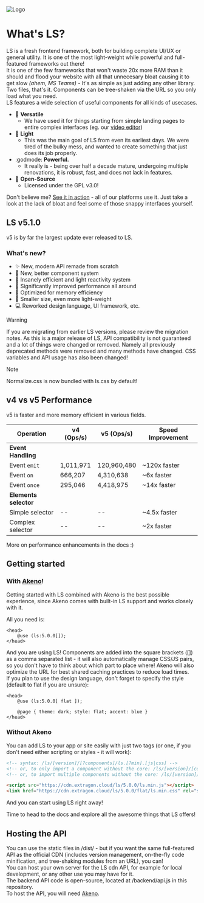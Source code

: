 ![Logo](https://github.com/user-attachments/assets/5dbb7603-9f18-4871-8c15-991833d6661f)

# What's LS?
LS is a fresh frontend framework, both for building complete UI/UX or general utility. It is one of the most light-weight while powerful and full-featured frameworks out there!<br>
It is one of the few frameworks that won't waste 20x more RAM than it should and flood your website with all that unnecesary bloat causing it to get slow *(ahem, MS Teams)* - It's as simple as just adding any other library. Two files, that's it. Components can be tree-shaken via the URL so you only load what you need.<br> 
LS features a wide selection of useful components for all kinds of usecases.

- 🦎 **Versatile**
    - We have used it for things starting from simple landing pages to entire complex interfaces (eg. our [video editor](https://github.com/the-lstv/VideoEditor))
- 🐜 **Light**
    - This was the main goal of LS from even its earliest days. We were tired of the bulky mess, and wanted to create something that just does its job properly.
- :godmode: **Powerful.**
    - It really is - being over half a decade mature, undergoing multiple renovations, it is robust, fast, and does not lack in features.
- 💪 **Open-Source**
    - Licensed under the GPL v3.0!

Don't believe me? [See it in action](https://lstv.space) - all of our platforms use it. Just take a look at the lack of bloat and feel some of those snappy interfaces yourself.
<br>


## LS v5.1.0
v5 is by far the largest update ever released to LS.<br>
### What's new?
- ✨ New, modern API remade from scratch
- 📔 New, better component system
- 🫧 Insanely efficient and light reactivity system
- 🚀 Significantly improved performance all around
- 💾 Optimized for memory efficiency
- 💼 Smaller size, even more light-weight
- 💻 Reworked design language, UI framework, etc.



> [!WARNING]
> If you are migrating from earlier LS versions, please review the migration notes. As this is a major release of LS, API compatibility is not guaranteed and a lot of things were changed or removed. Namely all previously deprecated methods were removed and many methods have changed.
> CSS variables and API usage has also been changed!

> [!NOTE]
> Normalize.css is now bundled with ls.css by default!

## v4 vs v5 Performance

v5 is faster and more memory efficient in various fields.

| Operation               | v4 (Ops/s)      | v5 (Ops/s)            | Speed Improvement |
|-------------------------|-----------------|-----------------------|-------------------|
| **Event Handling**      |                 |                       |                   |
| Event `emit`            | 1,011,971       | 120,960,480           | ~120x faster      |
| Event `on`              | 666,207         | 4,310,638             | ~6x faster        |
| Event `once`            | 295,046         | 4,418,975             | ~14x faster       |
| **Elements selector**   |                 |                       |                   |
| Simple selector         | --              | --                    | ~4.5x faster      |
| Complex selector        | --              | --                    | ~2x faster        |
More on performance enhancements in the docs :)

## Getting started
### With [Akeno](https://github.com/the-lstv/Akeno/)!
Getting started with LS combined with Akeno is the best possible experience, since Akeno comes with built-in LS support and works closely with it.

All you need is:
```
<head>
    @use (ls:5.0.0[]);
</head>
```
And you are using LS! Components are added into the square brackets ([]) as a comma separated list - it will also automatically manage CSS/JS pairs, so you don't have to think about which part to place where! Akeno will also optimize the URL for best shared caching practices to reduce load times.<br>
If you plan to use the design language, don't forget to specify the style (default to flat if you are unsure):
```
<head>
    @use (ls:5.0.0[ flat ]);

    @page { theme: dark; style: flat; accent: blue }
</head>
```
### Without Akeno
You can add LS to your app or site easily with just two tags (or one, if you don't need either scripting or styles - it will work):
```html
<!-- syntax: /ls/[version]/[?components]/ls.[?min].[js|css] -->
<!-- or, to only import a component without the core: /ls/[version]/[component].[?min].[js|css] -->
<!-- or, to import multiple components without the core: /ls/[version]/[components]/bundle.[?min].[js|css] -->

<script src="https://cdn.extragon.cloud/ls/5.0.0/ls.min.js"></script>
<link href="https://cdn.extragon.cloud/ls/5.0.0/flat/ls.min.css" rel="stylesheet">
```

And you can start using LS right away!

Time to head to the docs and explore all the awesome things that LS offers!


## Hosting the API
You can use the static files in /dist/ - but if you want the same full-featured API as the official CDN (includes version management, on-the-fly code minification, and tree-shaking modules from an URL), you can!<br>
You can host your own server for the LS cdn API, for example for local development, or any other use you may have for it.<br>
The backend API code is open-source, located at /backend/api.js in this repository.<br>
To host the API, you will need [Akeno](https://github.com/the-lstv/Akeno/).

